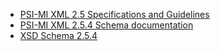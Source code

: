 
- [PSI-MI XML 2.5 Specifications and Guidelines](https://github.com/HUPO-PSI/miXML/wiki)
- [PSI-MI XML 2.5.4 Schema documentation](https://rawgit.com/HUPO-PSI/miXML/master/2.5/doc/MIF254.html)
- [XSD Schema 2.5.4](https://github.com/HUPO-PSI/miXML/blob/master/2.5/src/MIF254.xsd)